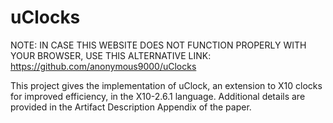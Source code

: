 # uClocks
NOTE: IN CASE THIS WEBSITE DOES NOT FUNCTION PROPERLY WITH YOUR BROWSER, USE THIS ALTERNATIVE LINK: https://github.com/anonymous9000/uClocks

This project gives the implementation of uClock, an extension to X10 clocks for improved efficiency, in the X10-2.6.1 language. Additional details are provided in the Artifact Description Appendix of the paper.
